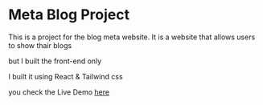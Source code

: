 # Meta Blog Project

This is a project for the blog meta website. It is a website that allows users to show thair blogs

but I built the front-end only

I built it using React & Tailwind css

you check the Live Demo [here](https://meta-blog-roan.vercel.app/)
